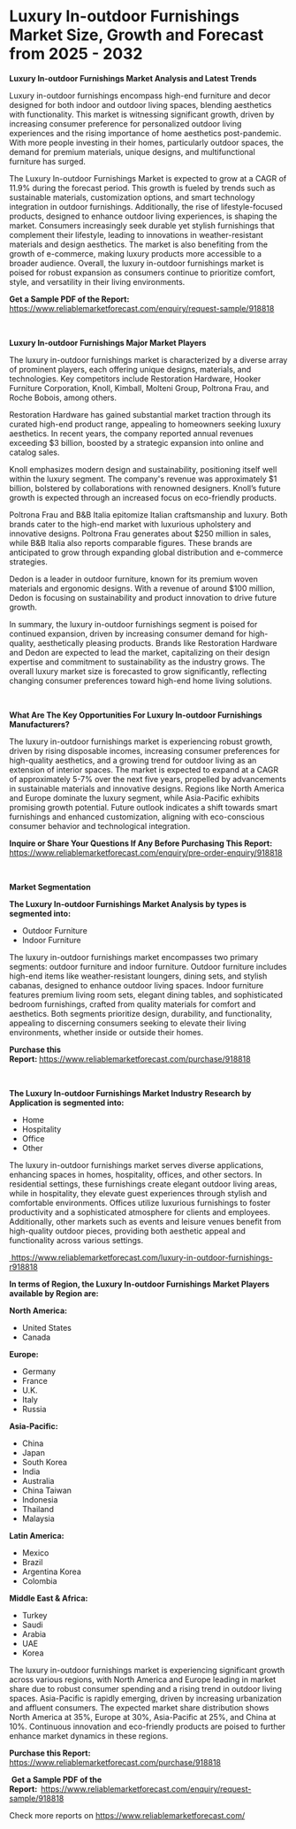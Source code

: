 <p><h1>Luxury In-outdoor Furnishings Market Size, Growth and Forecast from 2025 - 2032</h1></p><p><strong>Luxury In-outdoor Furnishings Market Analysis and Latest Trends</strong></p>
<p><p>Luxury in-outdoor furnishings encompass high-end furniture and decor designed for both indoor and outdoor living spaces, blending aesthetics with functionality. This market is witnessing significant growth, driven by increasing consumer preference for personalized outdoor living experiences and the rising importance of home aesthetics post-pandemic. With more people investing in their homes, particularly outdoor spaces, the demand for premium materials, unique designs, and multifunctional furniture has surged.</p><p>The Luxury In-outdoor Furnishings Market is expected to grow at a CAGR of 11.9% during the forecast period. This growth is fueled by trends such as sustainable materials, customization options, and smart technology integration in outdoor furnishings. Additionally, the rise of lifestyle-focused products, designed to enhance outdoor living experiences, is shaping the market. Consumers increasingly seek durable yet stylish furnishings that complement their lifestyle, leading to innovations in weather-resistant materials and design aesthetics. The market is also benefiting from the growth of e-commerce, making luxury products more accessible to a broader audience. Overall, the luxury in-outdoor furnishings market is poised for robust expansion as consumers continue to prioritize comfort, style, and versatility in their living environments.</p></p>
<p><strong>Get a Sample PDF of the Report:&nbsp;</strong> <a href="https://www.reliablemarketforecast.com/enquiry/request-sample/918818?utm_campaign=3006&utm_medium=2&utm_source=Github&utm_content=ia&utm_term=05042025&utm_id=luxury-in-outdoor-furnishings">https://www.reliablemarketforecast.com/enquiry/request-sample/918818</a></p>
<p>&nbsp;</p>
<p><strong>Luxury In-outdoor Furnishings Major Market Players</strong></p>
<p><p>The luxury in-outdoor furnishings market is characterized by a diverse array of prominent players, each offering unique designs, materials, and technologies. Key competitors include Restoration Hardware, Hooker Furniture Corporation, Knoll, Kimball, Molteni Group, Poltrona Frau, and Roche Bobois, among others. </p><p>Restoration Hardware has gained substantial market traction through its curated high-end product range, appealing to homeowners seeking luxury aesthetics. In recent years, the company reported annual revenues exceeding $3 billion, boosted by a strategic expansion into online and catalog sales.</p><p>Knoll emphasizes modern design and sustainability, positioning itself well within the luxury segment. The company's revenue was approximately $1 billion, bolstered by collaborations with renowned designers. Knoll’s future growth is expected through an increased focus on eco-friendly products.</p><p>Poltrona Frau and B&B Italia epitomize Italian craftsmanship and luxury. Both brands cater to the high-end market with luxurious upholstery and innovative designs. Poltrona Frau generates about $250 million in sales, while B&B Italia also reports comparable figures. These brands are anticipated to grow through expanding global distribution and e-commerce strategies.</p><p>Dedon is a leader in outdoor furniture, known for its premium woven materials and ergonomic designs. With a revenue of around $100 million, Dedon is focusing on sustainability and product innovation to drive future growth.</p><p>In summary, the luxury in-outdoor furnishings segment is poised for continued expansion, driven by increasing consumer demand for high-quality, aesthetically pleasing products. Brands like Restoration Hardware and Dedon are expected to lead the market, capitalizing on their design expertise and commitment to sustainability as the industry grows. The overall luxury market size is forecasted to grow significantly, reflecting changing consumer preferences toward high-end home living solutions.</p></p>
<p>&nbsp;</p>
<p><strong>What Are The Key Opportunities For Luxury In-outdoor Furnishings Manufacturers?</strong></p>
<p><p>The luxury in-outdoor furnishings market is experiencing robust growth, driven by rising disposable incomes, increasing consumer preferences for high-quality aesthetics, and a growing trend for outdoor living as an extension of interior spaces. The market is expected to expand at a CAGR of approximately 5-7% over the next five years, propelled by advancements in sustainable materials and innovative designs. Regions like North America and Europe dominate the luxury segment, while Asia-Pacific exhibits promising growth potential. Future outlook indicates a shift towards smart furnishings and enhanced customization, aligning with eco-conscious consumer behavior and technological integration.</p></p>
<p><strong>Inquire or Share Your Questions If Any Before Purchasing This Report:</strong> <a href="https://www.reliablemarketforecast.com/enquiry/pre-order-enquiry/918818?utm_campaign=3006&utm_medium=2&utm_source=Github&utm_content=ia&utm_term=05042025&utm_id=luxury-in-outdoor-furnishings">https://www.reliablemarketforecast.com/enquiry/pre-order-enquiry/918818</a></p>
<p>&nbsp;</p>
<p><strong>Market Segmentation</strong></p>
<p><strong>The Luxury In-outdoor Furnishings Market Analysis by types is segmented into:</strong></p>
<p><ul><li>Outdoor Furniture</li><li>Indoor Furniture</li></ul></p>
<p><p>The luxury in-outdoor furnishings market encompasses two primary segments: outdoor furniture and indoor furniture. Outdoor furniture includes high-end items like weather-resistant loungers, dining sets, and stylish cabanas, designed to enhance outdoor living spaces. Indoor furniture features premium living room sets, elegant dining tables, and sophisticated bedroom furnishings, crafted from quality materials for comfort and aesthetics. Both segments prioritize design, durability, and functionality, appealing to discerning consumers seeking to elevate their living environments, whether inside or outside their homes.</p></p>
<p><strong>Purchase this Report:&nbsp;</strong><a href="https://www.reliablemarketforecast.com/purchase/918818?utm_campaign=3006&utm_medium=2&utm_source=Github&utm_content=ia&utm_term=05042025&utm_id=luxury-in-outdoor-furnishings">https://www.reliablemarketforecast.com/purchase/918818</a></p>
<p>&nbsp;</p>
<p><strong>The Luxury In-outdoor Furnishings Market Industry Research by Application is segmented into:</strong></p>
<p><ul><li>Home</li><li>Hospitality</li><li>Office</li><li>Other</li></ul></p>
<p><p>The luxury in-outdoor furnishings market serves diverse applications, enhancing spaces in homes, hospitality, offices, and other sectors. In residential settings, these furnishings create elegant outdoor living areas, while in hospitality, they elevate guest experiences through stylish and comfortable environments. Offices utilize luxurious furnishings to foster productivity and a sophisticated atmosphere for clients and employees. Additionally, other markets such as events and leisure venues benefit from high-quality outdoor pieces, providing both aesthetic appeal and functionality across various settings.</p></p>
<p><a href="https://www.reliablemarketforecast.com/luxury-in-outdoor-furnishings-r918818?utm_campaign=3006&utm_medium=2&utm_source=Github&utm_content=ia&utm_term=05042025&utm_id=luxury-in-outdoor-furnishings">&nbsp;https://www.reliablemarketforecast.com/luxury-in-outdoor-furnishings-r918818</a></p>
<p><strong>In terms of Region, the Luxury In-outdoor Furnishings Market Players available by Region are:</strong></p>
<p>
    <p> <strong> North America: </strong>
        <ul>
            <li>United States</li>
            <li>Canada</li>
        </ul>
        </p> 
    <p> <strong> Europe: </strong>
        <ul>
            <li>Germany</li>
            <li>France</li>
            <li>U.K.</li>
            <li>Italy</li>
            <li>Russia</li>
        </ul>
        </p> 
    <p> <strong> Asia-Pacific: </strong>
        <ul>
            <li>China</li>
            <li>Japan</li>
            <li>South Korea</li>
            <li>India</li>
            <li>Australia</li>
            <li>China Taiwan</li>
            <li>Indonesia</li>
            <li>Thailand</li>
            <li>Malaysia</li>
        </ul>
        </p> 
    <p> <strong> Latin America: </strong>
        <ul>
            <li>Mexico</li>
            <li>Brazil</li>
            <li>Argentina Korea</li>
            <li>Colombia</li>
        </ul>
        </p> 
    <p> <strong> Middle East & Africa: </strong>
        <ul>
            <li>Turkey</li>
            <li>Saudi</li>
            <li>Arabia</li>
            <li>UAE</li>
            <li>Korea</li>
        </ul>
    </p>
    </p>
<p><p>The luxury in-outdoor furnishings market is experiencing significant growth across various regions, with North America and Europe leading in market share due to robust consumer spending and a rising trend in outdoor living spaces. Asia-Pacific is rapidly emerging, driven by increasing urbanization and affluent consumers. The expected market share distribution shows North America at 35%, Europe at 30%, Asia-Pacific at 25%, and China at 10%. Continuous innovation and eco-friendly products are poised to further enhance market dynamics in these regions.</p></p>
<p><strong>Purchase this Report: </strong><a href="https://www.reliablemarketforecast.com/purchase/918818?utm_campaign=3006&utm_medium=2&utm_source=Github&utm_content=ia&utm_term=05042025&utm_id=luxury-in-outdoor-furnishings">https://www.reliablemarketforecast.com/purchase/918818</a></p>
<p>&nbsp;<strong>Get a Sample PDF of the Report:&nbsp;&nbsp;</strong><a href="https://www.reliablemarketforecast.com/enquiry/request-sample/918818?utm_campaign=3006&utm_medium=2&utm_source=Github&utm_content=ia&utm_term=05042025&utm_id=luxury-in-outdoor-furnishings">https://www.reliablemarketforecast.com/enquiry/request-sample/918818</a></p>
<p><strong></strong></p>
<p>Check more reports on <a href="https://www.reliablemarketforecast.com/?utm_campaign=3006&utm_medium=2&utm_source=Github&utm_content=ia&utm_term=05042025&utm_id=luxury-in-outdoor-furnishings">https://www.reliablemarketforecast.com/</a></p>